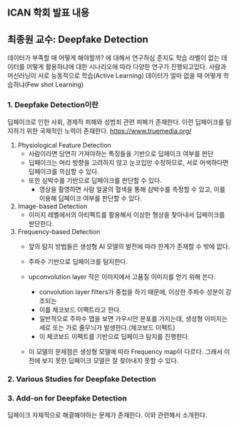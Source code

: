 ## ICAN 학회 발표 내용

## 최종원 교수: Deepfake Detection
데이터가 부족할 때 어떻게 해야할까? 에 대해서 연구하심
준지도 학습
	라벨이 없는 데이터를 어떻게 활용하냐에 대한 시나리오에 따라 다양한 연구가 진행되고있다.
	사람과 머신러닝이 서로 능동적으로 학습(Active Learning)
	데이터가 얼마 없을 때 어떻게 학습하냐(Few shot Learning)

### 1. Deepfake Detection이란
딥페이크로 인한 사회, 경제적 피해와 성범죄 관련 피해가 존재한다.
이런 딥페이크를 탐지하기 위한 국제적인 노력이 존재한다.
	https://www.truemedia.org/
	
1. Physiological Feature Detection
	- 사람이라면 당연히 가져야하는 특징들을 기반으로 딥페이크 여부를 판단
	- 딥페이크는 머리 방향을 고려하지 않고 눈코입만 수정하므로, 서로 어색하다면 딥페이크를 의심할 수 있다.
	- 또한 심박수를 기반으로 딥페이크를 판단할 수 있다.
		- 영상을 촬영하면 사람 얼굴의 혈색을 통해 심박수를 측정할 수 있고, 이를 이용해 딥페이크 여부를 판단할 수 있다.
2. Image-based Detection
	- 이미지 레벨에서의 아티펙트를 활용해서 이상한 형상을 찾아내서 딥페이크를 판단한다.
 3. Frequency-based Detection
	 - 앞의 탐지 방법들은 생성형 AI 모델의 발전에 따라 한계가 존재할 수 밖에 없다.
	 - 주파수 기반으로 딥페이크를 탐지한다.
	 - upconvolution layer 작은 이미지에서 고품질 이미지를 얻기 위해 쓴다.
		 - convolution layer filters가 중첩을 하기 때문에, 이상한 주파수 성분이 강조되는 
		- 이를 체코보드 이펙트라고 한다.
		- 일반적으로 주파수 맵을 보면 가우시안 분포를 가지는데, 생성형 이미지는 세로 또는 가로 줄무늬가 발생한다.(체코보드 이펙트)
		- 이 체코보드 이펙트를 기반으로 딥페이크 탐지를 진행한다.

	- 이 모델의 문제점은 생성형 모델에 따라 Frequency map이 다르다. 그래서 이전에 보지 못한 딥페이크 모델은 잘 찾아내지 못할 수 있다.



### 2. Various Studies for Deepfake Detection


### 3. Add-on for Deepfake Detection
딥페이크 자체적으로 해결해야하는 문제가 존재한다.
이와 관련해서 소개한다.